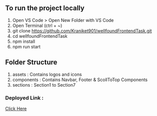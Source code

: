 ## To run the project locally

1. Open VS Code > Open New Folder with VS Code
2. Open Terminal (ctrl + ~)
3. git clone https://github.com/Kraniket901/wellfoundFrontendTask.git
4. cd wellfoundFrontendTask
5. npm install
6. npm run start

## Folder Structure

1. assets : Contains logos and icons
2. components : Contains Navbar, Footer & ScollToTop Components
3. sections : Section1 to Section7

### Deployed Link :
[Click Here](https://wellfound-frontend-task.netlify.app/)